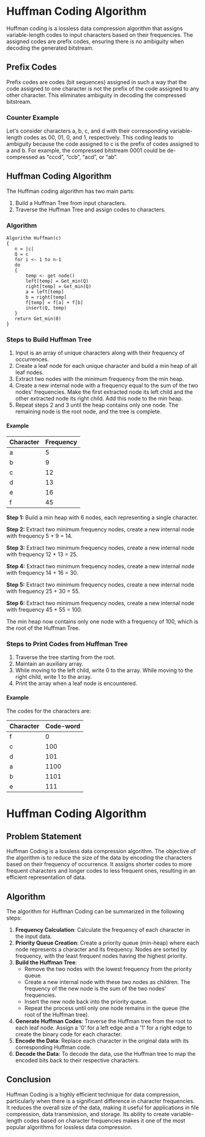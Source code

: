 # Huffman Coding Algorithm

Huffman coding is a lossless data compression algorithm that assigns variable-length codes to input characters based on their frequencies. The assigned codes are prefix codes, ensuring there is no ambiguity when decoding the generated bitstream.

## Prefix Codes

Prefix codes are codes (bit sequences) assigned in such a way that the code assigned to one character is not the prefix of the code assigned to any other character. This eliminates ambiguity in decoding the compressed bitstream.

### Counter Example

Let's consider characters a, b, c, and d with their corresponding variable-length codes as 00, 01, 0, and 1, respectively. This coding leads to ambiguity because the code assigned to c is the prefix of codes assigned to a and b. For example, the compressed bitstream 0001 could be de-compressed as “cccd”, “ccb”, “acd”, or “ab”.

## Huffman Coding Algorithm

The Huffman coding algorithm has two main parts:

1. Build a Huffman Tree from input characters.
2. Traverse the Huffman Tree and assign codes to characters.

### Algorithm

```pseudo
Algorithm Huffman(c)
{
   n = |c|
   Q = c
   for i <- 1 to n-1
   do
   {
       temp <- get node()
       left[temp] = Get_min(Q)
       right[temp] = Get_min(Q)
       a = left[temp]
       b = right[temp]
       f[temp] = f[a] + f[b]
       insert(Q, temp)
   }
   return Get_min(0)
}
```

### Steps to Build Huffman Tree

1. Input is an array of unique characters along with their frequency of occurrences.
2. Create a leaf node for each unique character and build a min heap of all leaf nodes.
3. Extract two nodes with the minimum frequency from the min heap.
4. Create a new internal node with a frequency equal to the sum of the two nodes' frequencies. Make the first extracted node its left child and the other extracted node its right child. Add this node to the min heap.
5. Repeat steps 2 and 3 until the heap contains only one node. The remaining node is the root node, and the tree is complete.

#### Example

| Character | Frequency |
|-----------|-----------|
| a         | 5         |
| b         | 9         |
| c         | 12        |
| d         | 13        |
| e         | 16        |
| f         | 45        |

**Step 1:** Build a min heap with 6 nodes, each representing a single character.

**Step 2:** Extract two minimum frequency nodes, create a new internal node with frequency 5 + 9 = 14.

**Step 3:** Extract two minimum frequency nodes, create a new internal node with frequency 12 + 13 = 25.

**Step 4:** Extract two minimum frequency nodes, create a new internal node with frequency 14 + 16 = 30.

**Step 5:** Extract two minimum frequency nodes, create a new internal node with frequency 25 + 30 = 55.

**Step 6:** Extract two minimum frequency nodes, create a new internal node with frequency 45 + 55 = 100.

The min heap now contains only one node with a frequency of 100, which is the root of the Huffman Tree.

### Steps to Print Codes from Huffman Tree

1. Traverse the tree starting from the root.
2. Maintain an auxiliary array.
3. While moving to the left child, write 0 to the array. While moving to the right child, write 1 to the array.
4. Print the array when a leaf node is encountered.

#### Example

The codes for the characters are:

| Character | Code-word |
|-----------|-----------|
| f         | 0         |
| c         | 100       |
| d         | 101       |
| a         | 1100      |
| b         | 1101      |
| e         | 111       |


# Huffman Coding Algorithm

## Problem Statement
Huffman Coding is a lossless data compression algorithm. The objective of the algorithm is to reduce the size of the data by encoding the characters based on their frequency of occurrence. It assigns shorter codes to more frequent characters and longer codes to less frequent ones, resulting in an efficient representation of data.

## Algorithm
The algorithm for Huffman Coding can be summarized in the following steps:

1. **Frequency Calculation**: Calculate the frequency of each character in the input data.
2. **Priority Queue Creation**: Create a priority queue (min-heap) where each node represents a character and its frequency. Nodes are sorted by frequency, with the least frequent nodes having the highest priority.
3. **Build the Huffman Tree**:
   - Remove the two nodes with the lowest frequency from the priority queue.
   - Create a new internal node with these two nodes as children. The frequency of the new node is the sum of the two nodes' frequencies.
   - Insert the new node back into the priority queue.
   - Repeat the process until only one node remains in the queue (the root of the Huffman tree).
4. **Generate Huffman Codes**: Traverse the Huffman tree from the root to each leaf node. Assign a '0' for a left edge and a '1' for a right edge to create the binary code for each character.
5. **Encode the Data**: Replace each character in the original data with its corresponding Huffman code.
6. **Decode the Data**: To decode the data, use the Huffman tree to map the encoded bits back to their respective characters.

## Conclusion
Huffman Coding is a highly efficient technique for data compression, particularly when there is a significant difference in character frequencies. It reduces the overall size of the data, making it useful for applications in file compression, data transmission, and storage. Its ability to create variable-length codes based on character frequencies makes it one of the most popular algorithms for lossless data compression.
